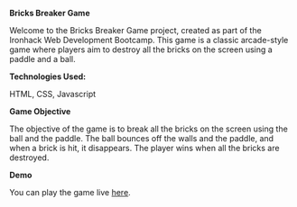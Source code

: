 **Bricks Breaker Game**

Welcome to the Bricks Breaker Game project, created as part of the Ironhack Web Development Bootcamp. This game is a classic arcade-style game where players aim to destroy all the bricks on the screen using a paddle and a ball.

**Technologies Used:**

HTML, CSS, Javascript

**Game Objective**

The objective of the game is to break all the bricks on the screen using the ball and the paddle. The ball bounces off the walls and the paddle, and when a brick is hit, it disappears. The player wins when all the bricks are destroyed.

**Demo**

You can play the game live [here](https://bricks-breaker-pcgame.netlify.app/).
